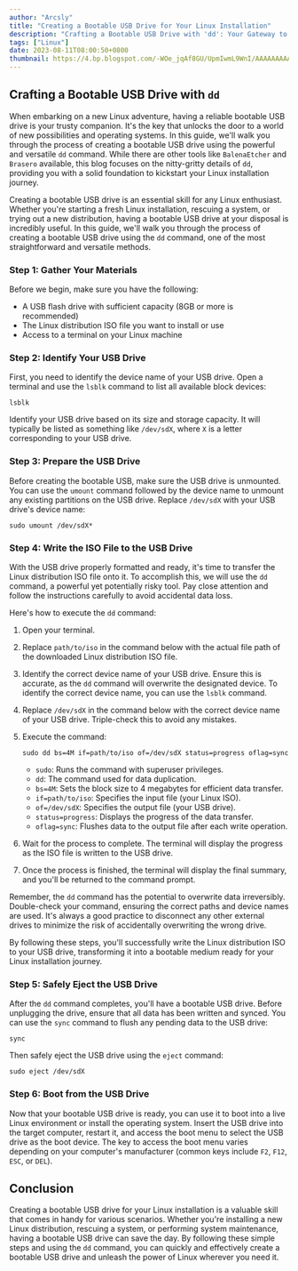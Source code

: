 ```yaml
---
author: "Arcsly"
title: "Creating a Bootable USB Drive for Your Linux Installation"
description: "Crafting a Bootable USB Drive with 'dd': Your Gateway to Linux Installation"
tags: ["Linux"]
date: 2023-08-11T08:00:50+0800
thumbnail: https://4.bp.blogspot.com/-WOe_jqAf8GU/UpmIwmL9WnI/AAAAAAAAAPY/qY6A7m1sOwc/s1600/Bootable+USB.jpg
---
```


## Crafting a Bootable USB Drive with  `dd`

When embarking on a new Linux adventure, having a reliable bootable USB drive is your trusty companion. It's the key that unlocks the door to a world of new possibilities and operating systems. In this guide, we'll walk you through the process of creating a bootable USB drive using the powerful and versatile ``dd`` command. While there are other tools like `BalenaEtcher` and `Brasero` available, this blog focuses on the nitty-gritty details of ``dd``, providing you with a solid foundation to kickstart your Linux installation journey.

Creating a bootable USB drive is an essential skill for any Linux enthusiast. Whether you're starting a fresh Linux installation, rescuing a system, or trying out a new distribution, having a bootable USB drive at your disposal is incredibly useful. In this guide, we'll walk you through the process of creating a bootable USB drive using the `dd` command, one of the most straightforward and versatile methods.

### Step 1: Gather Your Materials

Before we begin, make sure you have the following:

- A USB flash drive with sufficient capacity (8GB or more is recommended)
- The Linux distribution ISO file you want to install or use
- Access to a terminal on your Linux machine

### Step 2: Identify Your USB Drive

First, you need to identify the device name of your USB drive. Open a terminal and use the `lsblk` command to list all available block devices:

```shell
lsblk
```

Identify your USB drive based on its size and storage capacity. It will typically be listed as something like `/dev/sdX`, where `X` is a letter corresponding to your USB drive.

### Step 3: Prepare the USB Drive

Before creating the bootable USB, make sure the USB drive is unmounted. You can use the `umount` command followed by the device name to unmount any existing partitions on the USB drive. Replace `/dev/sdX` with your USB drive's device name:

```shell
sudo umount /dev/sdX*
```

### Step 4: Write the ISO File to the USB Drive

With the USB drive properly formatted and ready, it's time to transfer the Linux distribution ISO file onto it. To accomplish this, we will use the ``dd`` command, a powerful yet potentially risky tool. Pay close attention and follow the instructions carefully to avoid accidental data loss.

Here's how to execute the `dd` command:

1. Open your terminal.

2. Replace `path/to/iso` in the command below with the actual file path of the downloaded Linux distribution ISO file.

3. Identify the correct device name of your USB drive. Ensure this is accurate, as the ``dd`` command will overwrite the designated device. To identify the correct device name, you can use the `lsblk` command.

4. Replace `/dev/sdX` in the command below with the correct device name of your USB drive. Triple-check this to avoid any mistakes.

5. Execute the command:

    ```shell
    sudo dd bs=4M if=path/to/iso of=/dev/sdX status=progress oflag=sync
    ```

   - `sudo`: Runs the command with superuser privileges.
   - ``dd``: The command used for data duplication.
   - `bs=4M`: Sets the block size to 4 megabytes for efficient data transfer.
   - `if=path/to/iso`: Specifies the input file (your Linux ISO).
   - `of=/dev/sdX`: Specifies the output file (your USB drive).
   - `status=progress`: Displays the progress of the data transfer.
   - `oflag=sync`: Flushes data to the output file after each write operation.

6. Wait for the process to complete. The terminal will display the progress as the ISO file is written to the USB drive.

7. Once the process is finished, the terminal will display the final summary, and you'll be returned to the command prompt.

Remember, the ``dd`` command has the potential to overwrite data irreversibly. Double-check your command, ensuring the correct paths and device names are used. It's always a good practice to disconnect any other external drives to minimize the risk of accidentally overwriting the wrong drive.

By following these steps, you'll successfully write the Linux distribution ISO to your USB drive, transforming it into a bootable medium ready for your Linux installation journey.

### Step 5: Safely Eject the USB Drive

After the ``dd`` command completes, you'll have a bootable USB drive. Before unplugging the drive, ensure that all data has been written and synced. You can use the `sync` command to flush any pending data to the USB drive:

```shell
sync
```

Then safely eject the USB drive using the `eject` command:

```shell
sudo eject /dev/sdX
```

### Step 6: Boot from the USB Drive

Now that your bootable USB drive is ready, you can use it to boot into a live Linux environment or install the operating system. Insert the USB drive into the target computer, restart it, and access the boot menu to select the USB drive as the boot device. The key to access the boot menu varies depending on your computer's manufacturer (common keys include `F2`, `F12`, `ESC`, or `DEL`).

## Conclusion

Creating a bootable USB drive for your Linux installation is a valuable skill that comes in handy for various scenarios. Whether you're installing a new Linux distribution, rescuing a system, or performing system maintenance, having a bootable USB drive can save the day. By following these simple steps and using the ``dd`` command, you can quickly and effectively create a bootable USB drive and unleash the power of Linux wherever you need it.